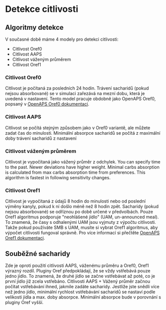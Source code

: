 # Detekce citlivosti

## Algoritmy detekce

V současné době máme 4 modely pro detekci citlivosti:

* Citlivost Oref0
* Citlivost AAPS
* Citlivost váženým průměrem
* Citlivost Oref1

### Citlivost Oref0

Citlivost je počítaná za posledních 24 hodin. Trávení sacharidů (pokud nejsou absorbované) se v simulaci zařezává na mezní dobu, která je uvedená v nastavení. Tento model pracuje obdobně jako OpenAPS Oref0, popsaný v [OpenAPS Oref0 dokumentaci](https://openaps.readthedocs.io/en/2017-05-21/docs/walkthrough/phase-4/advanced-features.html).

### Citlivost AAPS

Citlivost se počítá stejným způsobem jako v Oref0 variantě, ale můžete zadat čas do minulosti. Minimální absorpce sacharidů se počítá z maximální doby trávení sacharidů z nastavení

### Citlivost váženým průměrem

Citlivost je vypočítaná jako vážený průměr z odchylek. You can specify time to the past. Newer deviations have higher weight. Minimal carbs absorption is calculated from max carbs absorption time from preferences. This algorithm is fastest in following sensitivity changes.

### Citlivost Oref1

Citlivost je vypočítaná z údajů 8 hodin do minulosti nebo od poslední výměny kanyly, pokud k ní došlo méně než 8 hodin zpět. Sacharidy (pokud nejsou absorbované) se odříznou po době určené v předvolbách. Pouze Oref1 algoritmus podporuje "neohlášené jídlo" (UAM, un-announced meal). To znamená, že časy s odhalenými UAM jsou vyjmuty z výpočtu citlivosti. Takže pokud používáte SMB s UAM, musíte si vybrat Oref1 algoritmus, aby výpočet citlivosti fungoval správně. Pro více informací si přečtěte [OpenAPS Oref1 dokumentaci](https://openaps.readthedocs.io/en/latest/docs/Customize-Iterate/autosens.html).

## Souběžné sacharidy

Zde je oproti použití citlivosti AAPS, váženému průměru a Oref0, Oref1 výrazný rozdíl. Pluginy Oref předpokládají, že se vždy vstřebává pouze jedno jídlo. To znamená, že druhé jídlo se začne vstřebávat až poté, co je první jídlo již zcela vstřebáno. Citlivosti AAPS + Vážený průměr začnou počítat vstřebávání ihned, jakmile zadáte sacharidy. Jestliže jste snědli více než jedno jídlo, minimální rychlost vstřebávání sacharidů se nastaví podle velikosti jídla a max. doby absorpce. Minimální absorpce bude v porovnání s pluginy Oref vyšší.